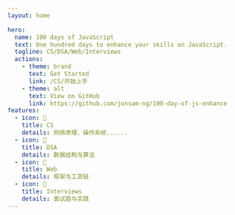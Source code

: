 ```yaml
---
layout: home

hero:
  name: 100 days of JavaScript
  text: One hundred days to enhance your skills on JavaScript.
  tagline: CS/DSA/Web/Interviews
  actions:
    - theme: brand
      text: Get Started
      link: /CS/开始上手
    - theme: alt
      text: View on GitHub
      link: https://github.com/jonsam-ng/100-day-of-js-enhance
features:
  - icon: 🍇
    title: CS
    details: 网络原理、操作系统......
  - icon: 🍓
    title: DSA
    details: 数据结构与算法
  - icon: 🍔
    title: Web
    details: 框架与工具链
  - icon: 🍋
    title: Interviews
    details: 面试题与实践
---
```




